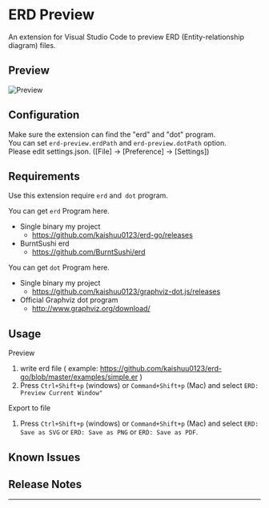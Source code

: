 # ERD Preview

An extension for Visual Studio Code to preview ERD (Entity-relationship diagram) files.

## Preview

![Preview](https://github.com/kaishuu0123/vscode-erd/raw/master/vscode-erd-demo.gif)

## Configuration

Make sure the extension can find the "erd" and "dot" program. <br/>
You can set `erd-preview.erdPath` and `erd-preview.dotPath` option. <br/>
Please edit settings.json. ([File] -> [Preference] -> [Settings])

## Requirements

Use this extension require `erd` and` dot` program.

You can get `erd` Program here.

* Single binary my project
    * https://github.com/kaishuu0123/erd-go/releases
* BurntSushi erd
    * https://github.com/BurntSushi/erd

You can get `dot` Program here.

* Single binary my project
    * https://github.com/kaishuu0123/graphviz-dot.js/releases
* Official Graphviz dot program
    * http://www.graphviz.org/download/

## Usage

Preview

1. write erd file ( example: https://github.com/kaishuu0123/erd-go/blob/master/examples/simple.er )
1. Press `Ctrl+Shift+p` (windows) or `Command+Shift+p` (Mac) and select `ERD: Preview Current Window"`

Export to file

1. Press `Ctrl+Shift+p` (windows) or `Command+Shift+p` (Mac) and select `ERD: Save as SVG` or `ERD: Save as PNG` or `ERD: Save as PDF`.

## Known Issues

## Release Notes

-----------------------------------------------------------------------------------------------------------
